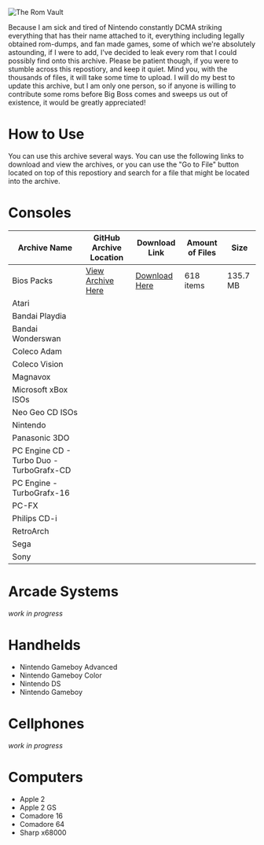 ![The Rom Vault](https://github.com/TheArchyvist/the-rom-vault/blob/master/Assests%20and%20Notes/Pictures/roms%20vault%20resized.png)

Because I am sick and tired of Nintendo constantly DCMA striking everything that has their name attached to it, everything including legally obtained rom-dumps, and fan made games, some of which we're absolutely astounding, if I were to add, I've decided to leak every rom that I could possibly find onto this archive. Please be patient though, if you were to stumble across this repostiory, and keep it quiet. Mind you, with the thousands of files, it will take some time to upload. I will do my best to update this archive, but I am only one person, so if anyone is willing to contribute some roms before Big Boss comes and sweeps us out of existence, it would be greatly appreciated!

# How to Use
You can use this archive several ways. You can use the following links to download and view the archives, or you can use the "Go to File" button located on top of this repostiory and search for a file that might be located into the archive.

# Consoles
| Archive Name | GitHub Archive Location | Download Link | Amount of Files | Size |
|--------------------|--------------------|--------------------|--------------------|--------------------|
| Bios Packs         | [View Archive Here](https://github.com/TheArchyvist/the-rom-vault/tree/master/Consoles/Bios%20Packs) | [Download Here](https://downgit.github.io/#/home?url=https://github.com/TheArchyvist/the-rom-vault/tree/master/Consoles/Bios%20Packs) | 618 items | 135.7 MB |
| Atari |
| Bandai Playdia |
| Bandai Wonderswan |
| Coleco Adam |
| Coleco Vision |
| Magnavox |
| Microsoft xBox ISOs |
| Neo Geo CD ISOs |
| Nintendo |
| Panasonic 3DO |
| PC Engine CD - Turbo Duo - TurboGrafx-CD |
| PC Engine - TurboGrafx-16 |
| PC-FX |
| Philips CD-i |
| RetroArch |
| Sega |
| Sony |

# Arcade Systems
_work in progress_

# Handhelds
* Nintendo Gameboy Advanced
* Nintendo Gameboy Color
* Nintendo DS
* Nintendo Gameboy

# Cellphones
_work in progress_

# Computers
* Apple 2
* Apple 2 GS
* Comadore 16
* Comadore 64
* Sharp x68000

